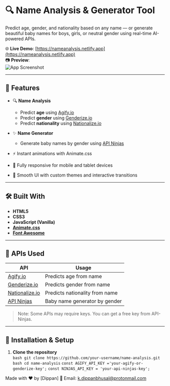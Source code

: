 # 🔍 Name Analysis & Generator Tool

Predict age, gender, and nationality based on any name — or generate beautiful baby names for boys, girls, or neutral gender using real-time AI-powered APIs.

🌐 **Live Demo**: [https://nameanalysis.netlify.app](https://nameanalysis.netlify.app)  
📷 **Preview**:  
![App Screenshot](https://i.postimg.cc/Wp9ZQ5zR/IMG-20250802-232108.jpg)

---

## 🚀 Features

- 🔍 **Name Analysis**  
  - Predict **age** using [Agify.io](https://agify.io)
  - Predict **gender** using [Genderize.io](https://genderize.io)
  - Predict **nationality** using [Nationalize.io](https://nationalize.io)

- ✨ **Name Generator**  
  - Generate baby names by gender using [API Ninjas](https://api-ninjas.com/api/babynames)

- ⚡ Instant animations with Animate.css
- 📱 Fully responsive for mobile and tablet devices
- 🎨 Smooth UI with custom themes and interactive transitions

---

## 🛠️ Built With

- **HTML5**
- **CSS3**
- **JavaScript (Vanilla)**
- **[Animate.css](https://animate.style/)**
- **[Font Awesome](https://fontawesome.com/)**

---

## 🔗 APIs Used

| API            | Usage                          |
|----------------|--------------------------------|
| [Agify.io](https://agify.io)          | Predicts age from name             |
| [Genderize.io](https://genderize.io)  | Predicts gender from name          |
| [Nationalize.io](https://nationalize.io) | Predicts nationality from name     |
| [API Ninjas](https://api-ninjas.com/api/babynames) | Baby name generator by gender |

> Note: Some APIs may require keys. You can get a free key from API-Ninjas.

---

## 📁 Installation & Setup

1. **Clone the repository**  
   ```bash git clone https://github.com/your-username/name-analysis.git```
  ``` bash cd name-analysis ```
``` const AGIFY_API_KEY ='your-agify-or-genderize-key'; ```
```const NINJAS_API_KEY = 'your-api-ninjas-key';```

Made with ❤️ by [Dippan]
📧 Email: k.dippanbhusal@protonmail.com
